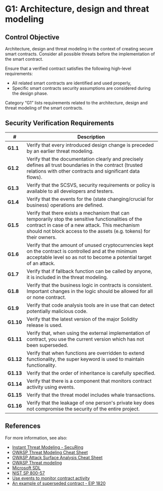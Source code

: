 # G1: Architecture, design and threat modeling

## Control Objective

Architecture, design and threat modeling in the context of creating secure smart contracts.
Consider all possible threats before the implementation of the smart contract.

Ensure that a verified contract satisfies the following high-level requirements:
* All related smart contracts are identified and used properly,
* Specific smart contracts security assumptions are considered during the design phase.

Category “G1” lists requirements related to the architecture, design and threat modeling of the smart contracts.

## Security Verification Requirements

| # | Description |
| --- | --- |
| **G1.1** | Verify that every introduced design change is preceded by an earlier threat modeling. |
| **G1.2** | Verify that the documentation clearly and precisely defines all trust boundaries in the contract (trusted relations with other contracts and significant data flows).  |
| **G1.3** | Verify that the SCSVS, security requirements or policy is available to all developers and testers. |
| **G1.4** | Verify that the events for the (state changing/crucial for business) operations are defined. |
| **G1.5** | Verify that there exists a mechanism that can temporarily stop the sensitive functionalities of the contract in case of a new attack. This mechanism should not block access to the assets (e.g. tokens) for their owners. |
| **G1.6** | Verify that the amount of unused cryptocurrencies kept on the contract is controlled and at the minimum acceptable level so as not to become a potential target of an attack. |
| **G1.7** | Verify that if fallback function can be called by anyone, it is included in the threat modeling. |
| **G1.8** | Verify that the business logic in contracts is consistent. Important changes in the logic should be allowed for all or none contract. |
| **G1.9** | Verify that code analysis tools are in use that can detect potentially malicious code. |
| **G1.10** | Verify that the latest version of the major Solidity release is used. |
| **G1.11** | Verify that, when using the external implementation of contract, you use the current version which has not been superseded. |
| **G1.12** | Verify that when functions are overridden to extend functionality, the super keyword is used to maintain functionality. |
| **G1.13** | Verify that the order of inheritance is carefully specified. |
| **G1.14** | Verify that there is a component that monitors contract activity using events. |
| **G1.15** | Verify that the threat model includes whale transactions. |
| **G1.16** | Verify that the leakage of one person's private key does not compromise the security of the entire project. |

## References

For more information, see also:

* [Instant Threat Modeling - SecuRing](https://www.youtube.com/watch?v=IwR4PAmRhhg&list=PL-lO2xrptAtav4SZgCdDkVxChWhVU3kmP&index=18)
* [OWASP Threat Modeling Cheat Sheet](https://github.com/OWASP/CheatSheetSeries/blob/master/cheatsheets/Threat_Modeling_Cheat_Sheet.md)
* [OWASP Attack Surface Analysis Cheat Sheet](https://github.com/OWASP/CheatSheetSeries/blob/master/cheatsheets/Attack_Surface_Analysis_Cheat_Sheet.md)
* [OWASP Threat modeling](https://www.owasp.org/index.php/Application_Threat_Modeling)
* [Microsoft SDL](https://www.microsoft.com/en-us/sdl/)
* [NIST SP 800-57](https://csrc.nist.gov/publications/detail/sp/800-57-part-1/rev-4/final)
* [Use events to monitor contract activity](https://consensys.github.io/smart-contract-best-practices/recommendations/#use-events-to-monitor-contract-activity)
* [An example of superseded contract - EIP 1820](https://eips.ethereum.org/EIPS/eip-1820)